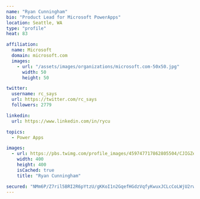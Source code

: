 ```yaml
---
name: "Ryan Cunningham"
bio: "Product Lead for Microsoft PowerApps"
location: Seattle, WA
type: "profile"
heat: 83

affiliation:
  name: Microsoft
  domain: microsoft.com
  images:
    - url: "/assets/images/organizations/microsoft.com-50x50.jpg"
      width: 50
      height: 50

twitter:
  username: rc_says
  url: https://twitter.com/rc_says
  followers: 2779

linkedin:
  url: https://www.linkedin.com/in/rycu

topics:
  - Power Apps

images:
  - url: https://pbs.twimg.com/profile_images/459747717862805504/CJIGZejd_400x400.png
    width: 400
    height: 400
    isCached: true
    title: "Ryan Cunningham"

secured: "NMm6P/Z7ril5BRI2R6pYtzU/gKKoI1n2GqefHGdzVqfyKwuxJCLcCoLWjU2rwL0f0porjVfCAoGY/s+M5Nb7Eqytp6leJdeNmt8chmJLoVEdTVxt3rmteklqkbpooK6rA0FEdnHM8wMBqENLlE7v2mG7yRbny2JuDwG3ffLviPk7PUTlhuOmpNH2Lc5zYmsHicedaSteKd1U76YiGJARLF1xjJ136jEOhqTSWpxTr7mtGFvmn3on7MFkAnKsThY9m6h1IE37LdwLbblQI+jWp8ukI20+uh7rRVwAV8do06tof7fq0Sq/xOZhdtKGi0NZW+cOj6CMBY7kmzx3CBn/2oWAM8FkXLGr6piz1LfTGLJ+DUGbMfrcp4hui4t/ctIpn/jZaUgBpBoGMcuBRjkGAEt031UBZSashqNSKg2XNxQ=;DK08OTFKJ5oOiovtsTzzbw=="
---
```


